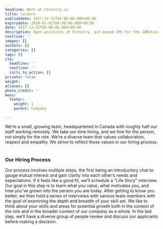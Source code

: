 ```yaml
---
headline: Work at Forestry.io
title: Careers
publishdate: 2017-12-31T04:00:00.000+00:00
expirydate: 2030-01-01T04:00:00.000+00:00
date: 2017-12-31T04:00:00.000+00:00
description: Open positions at Forestry, git-based CMS for the JAMstack
textline: ''
images: []
authors: []
categories: []
tags: []
cta:
  headline: ''
  textline: ''
  calls_to_action: []
private: false
weight: 
aliases: []
photo_credit: ''
menu:
  footer:
    weight: 1
    parent: Company

---
```

We’re a small, growing team, headquartered in Canada with roughly half our staff working remotely. We take our time hiring, and we hire for the person, not simply for the role. We’re a diverse team that values collaboration, respect and empathy. We strive to reflect those values in our hiring process.  
<br/>

### Our Hiring Process

Our process involves multiple steps, the first being an introductory chat to gauge mutual interest and gain clarity into each other’s needs and expectations. If it feels like a good fit, we’ll schedule a “Life Story” interview. Our goal in this step is to learn what you value, what motivates you, and how you’ve grown into the person you are today. After getting to know you better, we then hold a series of interviews with various team members with the goal of examining the depth and breadth of your skill set. We like to think about your skills and areas for potential growth both in the context of the role and in the broader context of our company as a whole. In the last step, we’ll have a diverse group of people review and discuss our applicants before making a decision.  
<!--more-->